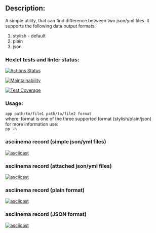 ## Description:
A simple utility, that can find difference between two json/yml files.
it supports the following data output formats:
1) stylish - default
2) plain
3) json

### Hexlet tests and linter status:
[![Actions Status](https://github.com/zampolitxxx/java-project-71/workflows/hexlet-check/badge.svg)](https://github.com/zampolitxxx/java-project-71/actions)

[![Maintainability](https://api.codeclimate.com/v1/badges/999ecb87a18ff06f9acd/maintainability)](https://codeclimate.com/github/zampolitxxx/java-project-71/maintainability)

[![Test Coverage](https://api.codeclimate.com/v1/badges/999ecb87a18ff06f9acd/test_coverage)](https://codeclimate.com/github/zampolitxxx/java-project-71/test_coverage)

### Usage:
`app path/to/file1 path/to/file2 format`  
where:
format is one of the three supported format (stylish/plain/json)  
for more information use:  
`pp -h`
### asciinema record (simple json/yml files)
[![asciicast](https://asciinema.org/a/yCz1Jnk3MiT1w4mPeSuZroL7O.svg)](https://asciinema.org/a/yCz1Jnk3MiT1w4mPeSuZroL7O)

### asciinema record (attached json/yml files)
[![asciicast](https://asciinema.org/a/CE5yMdUYo8iOOhhTqwkA3Z8an.svg)](https://asciinema.org/a/CE5yMdUYo8iOOhhTqwkA3Z8an)

### asciinema record (plain format)
[![asciicast](https://asciinema.org/a/bMes7OsrR9lW9yG5yCQcrPCgt.svg)](https://asciinema.org/a/bMes7OsrR9lW9yG5yCQcrPCgt)

### asciinema record (JSON format)
[![asciicast](https://asciinema.org/a/yQABwybel5uI7gPMMCaW0AYpE.svg)](https://asciinema.org/a/yQABwybel5uI7gPMMCaW0AYpE)
